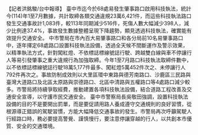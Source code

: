 【記者洪銘駿/台中報導】
臺中市迄今於68處易發生肇事路口啟用科技執法，統計今(114)年1至7月數據，共計取締各類交通違規23萬6,421件，而這些科技執法路口發生交通事故計1,083件，較113年同期減少516件，死傷人數大幅減少398人，減少比例達37.4%，事故發生數據整體呈現下降趨勢，顯見透過科技執法，確實能有效提升交通安全。
中市警局在市內百大易肇事路口和各分局前10名易肇事路口中，逐年擇定68處路口設置科技執法設備，透過全天候不間斷運作及警示效果，以精準執法方式，針對闖紅燈、不依標誌標線號誌行駛、跨越雙白線與車不停讓行人等易引發肇事之重大違規行為加強取締。今年1至7月路口科技執法取締件數中，以不依標誌標線號誌行駛18萬5,177件最多、闖紅燈5萬452件次之、未停讓行人792件再次之。事故防制成效則以大里區環中東路與德芳南路口、沙鹿區三民路與臺灣大道路口及北區太原路與崇德路口、北區中清路與五權路口等4處路口減少較多。市警局將持續爭取經費，推動建置各項科技執法設備，結合道路工程改善及交通安全宣導，以守護市民交通安全。
臺中市警察局長吳敬田強調，設置科技執法設備的目的不是要開出罰單，而是要促請用路人養成遵守交通規則的良好習慣，從根源導正錯誤的駕駛習慣，方能大幅降低交通事故的發生。市警局再次呼籲駕駛人行經路口時，務必要提高警覺、謹慎慢行，要注意停讓穿越的行人，以共創本市優質、安全的交通環境。
